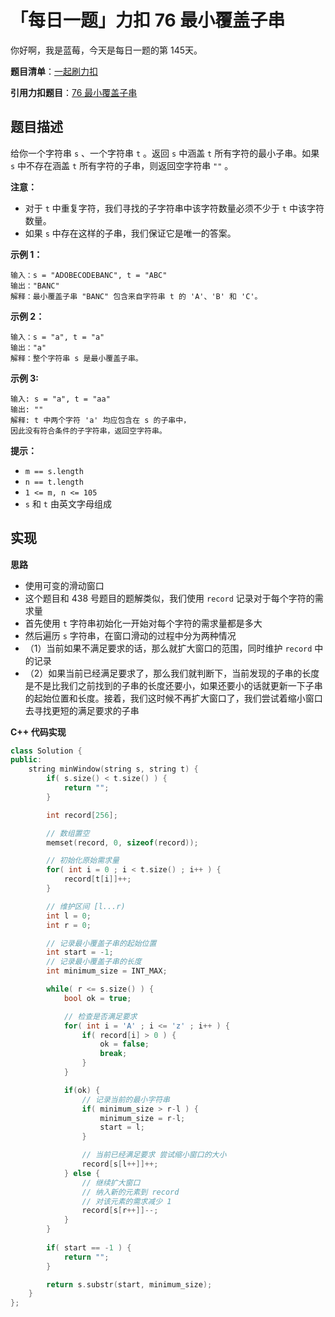 # 「每日一题」力扣 76 最小覆盖子串

你好啊，我是蓝莓，今天是每日一题的第 145天。

**题目清单**：[一起刷力扣](https://blueberry-universe.cn/lc/index.html)

**引用力扣题目**：[76 最小覆盖子串](https://leetcode.cn/problems/minimum-window-substring/description/)





## 题目描述

给你一个字符串 `s` 、一个字符串 `t` 。返回 `s` 中涵盖 `t` 所有字符的最小子串。如果 `s` 中不存在涵盖 `t` 所有字符的子串，则返回空字符串 `""` 。

 

**注意：**

- 对于 `t` 中重复字符，我们寻找的子字符串中该字符数量必须不少于 `t` 中该字符数量。
- 如果 `s` 中存在这样的子串，我们保证它是唯一的答案。

 

**示例 1：**

```
输入：s = "ADOBECODEBANC", t = "ABC"
输出："BANC"
解释：最小覆盖子串 "BANC" 包含来自字符串 t 的 'A'、'B' 和 'C'。
```

**示例 2：**

```
输入：s = "a", t = "a"
输出："a"
解释：整个字符串 s 是最小覆盖子串。
```

**示例 3:**

```
输入: s = "a", t = "aa"
输出: ""
解释: t 中两个字符 'a' 均应包含在 s 的子串中，
因此没有符合条件的子字符串，返回空字符串。
```

 

**提示：**

- `m == s.length`
- `n == t.length`
- `1 <= m, n <= 105`
- `s` 和 `t` 由英文字母组成





## 实现

**思路**

- 使用可变的滑动窗口
- 这个题目和 438 号题目的题解类似，我们使用 `record` 记录对于每个字符的需求量
- 首先使用 `t` 字符串初始化一开始对每个字符的需求量都是多大
- 然后遍历 `s` 字符串，在窗口滑动的过程中分为两种情况
- （1）当前如果不满足要求的话，那么就扩大窗口的范围，同时维护 `record` 中的记录
- （2）如果当前已经满足要求了，那么我们就判断下，当前发现的子串的长度是不是比我们之前找到的子串的长度还要小，如果还要小的话就更新一下子串的起始位置和长度。接着，我们这时候不再扩大窗口了，我们尝试着缩小窗口去寻找更短的满足要求的子串





**C++ 代码实现**

```c++
class Solution {
public:
    string minWindow(string s, string t) {
        if( s.size() < t.size() ) {
            return "";
        }

        int record[256];

        // 数组置空
        memset(record, 0, sizeof(record));

        // 初始化原始需求量
        for( int i = 0 ; i < t.size() ; i++ ) {
            record[t[i]]++;
        }

        // 维护区间 [l...r)
        int l = 0;
        int r = 0;

        // 记录最小覆盖子串的起始位置
        int start = -1;
        // 记录最小覆盖子串的长度
        int minimum_size = INT_MAX;

        while( r <= s.size() ) {
            bool ok = true;

            // 检查是否满足要求
            for( int i = 'A' ; i <= 'z' ; i++ ) {
                if( record[i] > 0 ) {
                    ok = false;
                    break;
                }
            }

            if(ok) {
                // 记录当前的最小字符串
                if( minimum_size > r-l ) {
                    minimum_size = r-l;
                    start = l;
                }

                // 当前已经满足要求 尝试缩小窗口的大小
                record[s[l++]]++;
            } else {
                // 继续扩大窗口
                // 纳入新的元素到 record
                // 对该元素的需求减少 1
                record[s[r++]]--;
            }
        }
        
        if( start == -1 ) {
            return "";
        }

        return s.substr(start, minimum_size);
    }
};
```

